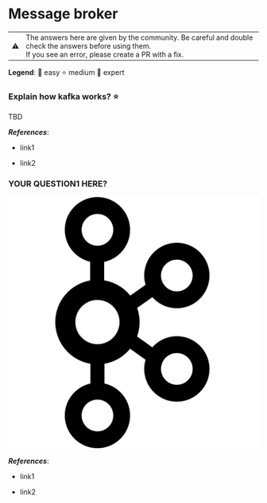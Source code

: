 # Message broker

<table>
   <tr>
      <td>⚠️</td>
      <td>
         The answers here are given by the community. Be careful and double check the answers before using them. <br>
         If you see an error, please create a PR with a fix.
      </td>
   </tr>
</table>

**Legend**: 👶 easy ‍⭐️ medium 🚀 expert

<!-- content -->
### Explain how kafka works? ‍⭐

TBD

***References***:

- link1

- link2

### YOUR QUESTION1 HERE?

![Figure](/img/1200px-Apache_kafka-icon.svg.png)

***References***:

- link1

- link2
